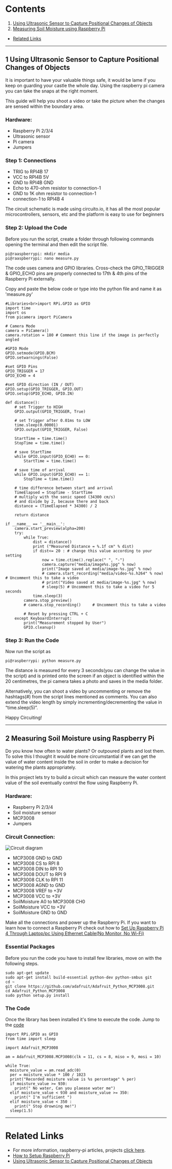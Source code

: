 # Contents

1. [Using Ultrasonic Sensor to Capture Positional Changes of Objects](#1-using-ultrasonic-sensor-to-capture-positional-changes-of-objects)
2. [Measuring Soil Moisture using Raspberry Pi](#2-measuring-soil-moisture-using-raspberry-pi)

- [Related Links](#related-links)

---

## 1 Using Ultrasonic Sensor to Capture Positional Changes of Objects
It is important to have your valuable things safe, it would be lame if you keep on guarding your castle the whole day. Using the raspberry pi camera you can take the snaps at the right moment. 

This guide will help you shoot a video or take the picture when the changes are sensed within the boundary area.

### Hardware:

 - Raspberry Pi 2/3/4
 - Ultrasonic sensor
 - Pi camera
 - Jumpers

### Step 1: Connections

- TRIG to RPI4B 17
- VCC to RPI4B 5V
- GND to RPI4B GND
- Echo to 470-ohm resistor to connection-1
- GND to 1K ohm resistor to connection-1
- connection-1 to RPI4B 4

The circuit schematic is made using circuito.io, it has all the most popular microcontrollers, sensors, etc and the platform is easy to use for beginners

### Step 2: Upload the Code

Before you run the script, create a folder through following commands opening the terminal and then edit the script file.
```
pi@raaspberrypi: mkdir media
pi@raaspberrypi: nano measure.py
```
The code uses camera and GPIO libraries. Cross-check the GPIO_TRIGGER & GPIO_ECHO pins are properly connected to 17th & 4th pins of the Raspberry Pi externally.

Copy and paste the below code or type into the python file and name it as 'measure.py'
```
#Libraries<br>import RPi.GPIO as GPIO
import time
import os
from picamera import PiCamera

# Camera Mode
camera = PiCamera()
camera.rotation = 180 # Comment this line if the image is perfectly angled

#GPIO Mode
GPIO.setmode(GPIO.BCM)
GPIO.setwarnings(False)

#set GPIO Pins
GPIO_TRIGGER = 17
GPIO_ECHO = 4

#set GPIO direction (IN / OUT)
GPIO.setup(GPIO_TRIGGER, GPIO.OUT)
GPIO.setup(GPIO_ECHO, GPIO.IN)

def distance():
    # set Trigger to HIGH
    GPIO.output(GPIO_TRIGGER, True)
 
    # set Trigger after 0.01ms to LOW
    time.sleep(0.00001)
    GPIO.output(GPIO_TRIGGER, False)
 
    StartTime = time.time()
    StopTime = time.time()
 
    # save StartTime
    while GPIO.input(GPIO_ECHO) == 0:
        StartTime = time.time()
 
    # save time of arrival
    while GPIO.input(GPIO_ECHO) == 1:
        StopTime = time.time()
 
    # time difference between start and arrival
    TimeElapsed = StopTime - StartTime
    # multiply with the sonic speed (34300 cm/s)
    # and divide by 2, because there and back
    distance = (TimeElapsed * 34300) / 2
 
    return distance
 
if __name__ == '__main__':
    camera.start_preview(alpha=200)
    try:
        while True:
            dist = distance()
            print ("Measured Distance = %.1f cm" % dist)
            if dist<= 20 : # change this value according to your setting
                now = time.ctime().replace(" ", "-")
                camera.capture("media/image%s.jpg" % now)
                print("Image saved at media/image-%s.jpg" % now)
                # camera.start_recording("media/video-%s.h264" % now)    # Uncomment this to take a video
                # print("Video saved at media/image-%s.jpg" % now)
                # sleep(5) # Uncomment this to take a video for 5 seconds
            time.sleep(3)
        camera.stop_preview()
        # camera.stop_recording()     # Uncomment this to take a video
 
        # Reset by pressing CTRL + C
    except KeyboardInterrupt:
        print("Measurement stopped by User")
        GPIO.cleanup()
```

### Step 3: Run the Code

Now run the script as

    pi@raspberrypi: python measure.py

The distance is measured for every 3 seconds(you can change the value in the script) and is printed onto the screen if an object is identified within the 20 centimetres, the pi camera takes a photo and saves in the media folder.

Alternatively, you can shoot a video by uncommenting or remove the hashtags(#) from the script lines mentioned as comments. You can also extend the video length by simply incrementing/decrementing the value in “time.sleep(5)”.

Happy Circuiting!

---

## 2 Measuring Soil Moisture using Raspberry Pi

Do you know how often to water plants? Or outpoured plants and lost them. To solve this I thought it would be more circumstantial if we can get the value of water content inside the soil in order to make a decision for watering the plants appropriately.

In this project lets try to build a circuit which can measure the water content value of the soil eventually control the flow using Raspberry Pi.

### Hardware:
- Raspberry Pi 2/3/4
- Soil moisture sensor
- MCP3008
- Jumpers

### Circuit Connection:
   ![Circuit diagram](https://github.com/Ikarthikmb/Hardware-Codes/blob/master/RaspberryPi/images/soil-moist/soil-moisture-circuit.jpg)
- MCP3008 GND to GND
- MCP3008 CS to RPI 8
- MCP3008 DIN to RPI 10
- MCP3008 DOUT to RPI 9
- MCP3008  CLK to RPI 11
- MCP3008 AGND to GND
- MCP3008 VREF to +3V
- MCP3008 VCC to +3V
- SoilMoisture A0 to MCP3008 CH0
- SoilMoisture VCC to +3V
- SoilMoisture GND to GND 

Make all the connections and power up the Raspberry Pi. If you want to learn how to connect a Raspberry Pi check out how to [Set Up Raspberry Pi 4 Through Laptop/pc Using Ethernet Cable(No Monitor, No Wi-Fi)](https://www.instructables.com/id/Set-Up-Raspberry-Pi-4-Through-Laptoppc-Using-Ether/)

### Essential Packages
Before you run the code you have to install few libraries, move on with the following steps.
```
sudo apt-get update
sudo apt-get install build-essential python-dev python-smbus git
cd ~
git clone https://github.com/adafruit/Adafruit_Python_MCP3008.git
cd Adafruit_Python_MCP3008
sudo python setup.py install
```
### The Code
Once the library has been installed it's time to execute the code. Jump to the [code](https://github.com/Ikarthikmb/Hardware-Codes/blob/master/RaspberryPi/moist-soil.py)
```
import RPi.GPIO as GPIO
from time import sleep

import Adafruit_MCP3008

am = Adafruit_MCP3008.MCP3008(clk = 11, cs = 8, miso = 9, mosi = 10)

while True:
  moisture_value = am.read_adc(0)
  per = moisture_value * 100 / 1023
  print("Recorded moisture value is %s percentage" % per)
  if moisture_value >= 930:
    print(" No water, Can you plaease water me")
  elif moisture_value < 930 and moisture_value >= 350:
    print(" I'm sufficient ")
  elif moisture_value < 350 :
    print(" Stop drowning me!")
  sleep(1.5)
```

---

# Related Links

- For more information, raspberry-pi articles, projects [click here](https://sites.google.com/view/makewithraspberry/home).
- [How to Setup Raspberry Pi](https://www.instructables.com/id/Set-Up-Raspberry-Pi-4-Through-Laptoppc-Using-Ether/)
- [Using Ultrasonic Sensor to Capture Positional Changes of Objects](https://www.instructables.com/id/Using-Ultrasonic-Sensor-to-Capture-Sensitive-Chang/)

